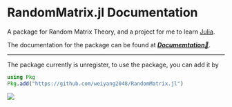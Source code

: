 # RandomMatrix.jl Documentation

A package for Random Matrix Theory, and a project for me to learn [Julia](https://julialang.org/).  

The documentation for the package can be found at ***[Documemtation🔗](https://weiyang2048.github.io/RandomMatrix.jl/dev/)***.

***
The package currently is unregister, to use the package, you can add it by
```julia
using Pkg
Pkg.add("https://github.com/weiyang2048/RandomMatrix.jl")
```


 ![](testing1.gif)